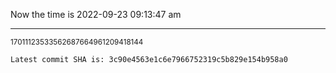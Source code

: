 Now the time is 2022-09-23 09:13:47 am

---

<small>17011123533562687664961209418144</small>

```txt
Latest commit SHA is: 3c90e4563e1c6e7966752319c5b829e154b958a0
```
